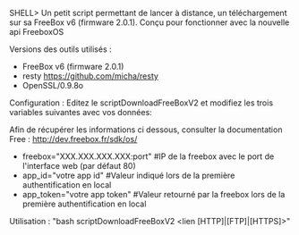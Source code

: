 SHELL> Un petit script permettant de lancer à distance, un téléchargement sur sa FreeBox v6 (firmware 2.0.1). Conçu pour fonctionner avec la nouvelle api FreeboxOS

Versions des outils utilisés : 
- FreeBox v6 (firmware 2.0.1) 
- resty https://github.com/micha/resty
- OpenSSL/0.9.8o 

Configuration : Editez le scriptDownloadFreeBoxV2 et modifiez les trois variables suivantes avec vos données:

Afin de récupérer les informations ci dessous, consulter la documentation Free : http://dev.freebox.fr/sdk/os/

- freebox="XXX.XXX.XXX.XXX:port" #IP de la freebox avec le port de l'interface web (par défaut 80)
- app_id="votre app id" #Valeur indiqué lors de la première authentification en local
- app_token="votre app token" #Valeur retourné par la freebox lors de la première authentification en local

Utilisation : "bash scriptDownloadFreeBoxV2 <lien [HTTP]|[FTP]|[HTTPS]>"

